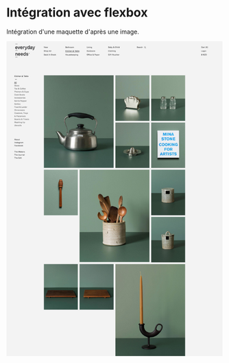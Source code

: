 # Intégration avec flexbox

Intégration d'une maquette d'après une image.

![Maquette](/Images/maquette/maquette.jpg?raw=true "Maquette")
